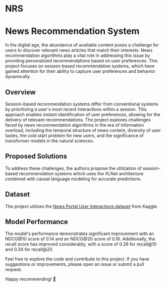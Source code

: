 # NRS
# News Recommendation System

In the digital age, the abundance of available content poses a challenge for users to discover relevant news articles that match their interests. News recommendation algorithms play a vital role in addressing this issue by providing personalized recommendations based on user preferences. This project focuses on session-based recommendation systems, which have gained attention for their ability to capture user preferences and behavior dynamically.

## Overview

Session-based recommendation systems differ from conventional systems by prioritizing a user's most recent interactions within a session. This approach enables instant identification of user preferences, allowing for the delivery of relevant recommendations. The project explores challenges faced by news recommendation algorithms in the era of information overload, including the temporal structure of news content, diversity of user tastes, the cold start problem for new users, and the significance of transformer models in the natural sciences.

## Proposed Solutions

To address these challenges, the authors propose the utilization of session-based recommendation systems which uses the XLNet architecture combined with causal language modeling for accurate predictions.

## Dataset

The project utilizes the [News Portal User Interactions dataset](https://www.kaggle.com/datasets/gspmoreira/news-portal-user-interactions-by-globocom) from Kaggle.

## Model Performance

The model's performance demonstrates significant improvement with an NDCG@10 score of 0.14 and an NDCG@20 score of 0.16. Additionally, the recall score has improved considerably, with a score of 0.26 for recall@10 and 0.34 for recall@20.

Feel free to explore the code and contribute to this project. If you have suggestions or improvements, please open an issue or submit a pull request.

Happy recommending! 📰
